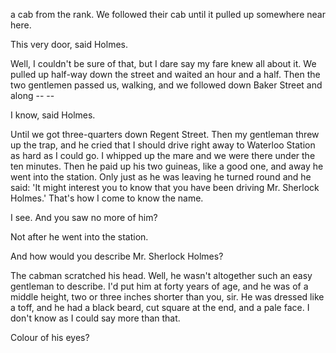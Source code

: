 a cab from the rank. We followed their cab until it pulled up somewhere
near here.

This very door, said Holmes.

Well, I couldn't be sure of that, but I dare say my fare knew all
about it. We pulled up half-way down the street and waited an hour and a
half. Then the two gentlemen passed us, walking, and we followed down
Baker Street and along \-\- -- 

I know, said Holmes.

Until we got three-quarters down Regent Street. Then my gentleman
threw up the trap, and he cried that I should drive right away to
Waterloo Station as hard as I could go. I whipped up the mare and we
were there under the ten minutes. Then he paid up his two guineas, like
a good one, and away he went into the station. Only just as he was
leaving he turned round and he said: 'It might interest you to know
that you have been driving Mr. Sherlock Holmes.' That's how I come to
know the name.

I see. And you saw no more of him?

Not after he went into the station.

And how would you describe Mr. Sherlock Holmes?

The cabman scratched his head. Well, he wasn't altogether such an
easy gentleman to describe. I'd put him at forty years of age, and he
was of a middle height, two or three inches shorter than you, sir. He
was dressed like a toff, and he had a black beard, cut square at the
end, and a pale face. I don't know as I could say more than that.

Colour of his eyes?
